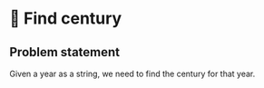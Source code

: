 # 📆 Find century

## Problem statement

Given a year as a string, we need to find the century for that year.


